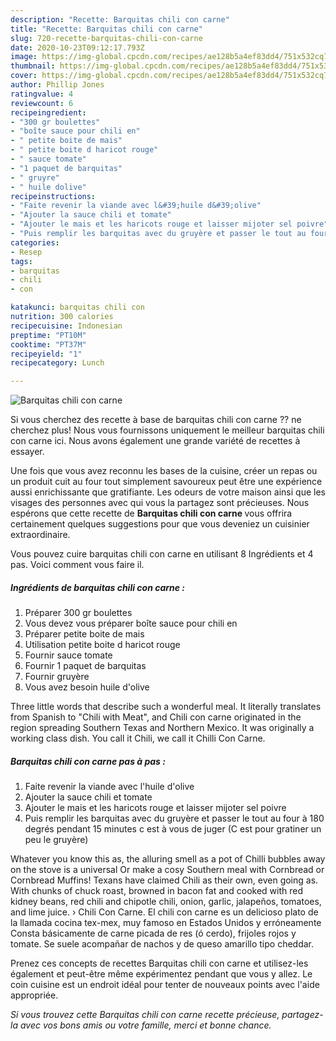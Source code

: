 ```yaml
---
description: "Recette: Barquitas chili con carne"
title: "Recette: Barquitas chili con carne"
slug: 720-recette-barquitas-chili-con-carne
date: 2020-10-23T09:12:17.793Z
image: https://img-global.cpcdn.com/recipes/ae128b5a4ef83dd4/751x532cq70/barquitas-chili-con-carne-photo-principale-de-la-recette.jpg
thumbnail: https://img-global.cpcdn.com/recipes/ae128b5a4ef83dd4/751x532cq70/barquitas-chili-con-carne-photo-principale-de-la-recette.jpg
cover: https://img-global.cpcdn.com/recipes/ae128b5a4ef83dd4/751x532cq70/barquitas-chili-con-carne-photo-principale-de-la-recette.jpg
author: Phillip Jones
ratingvalue: 4
reviewcount: 6
recipeingredient:
- "300 gr boulettes"
- "boîte sauce pour chili en"
- " petite boite de mais"
- " petite boite d haricot rouge"
- " sauce tomate"
- "1 paquet de barquitas"
- " gruyre"
- " huile dolive"
recipeinstructions:
- "Faite revenir la viande avec l&#39;huile d&#39;olive"
- "Ajouter la sauce chili et tomate"
- "Ajouter le mais et les haricots rouge et laisser mijoter sel poivre"
- "Puis remplir les barquitas avec du gruyère et passer le tout au four à 180 degrés pendant 15 minutes c est à vous de juger (C est pour gratiner un peu le gruyère)"
categories:
- Resep
tags:
- barquitas
- chili
- con

katakunci: barquitas chili con 
nutrition: 300 calories
recipecuisine: Indonesian
preptime: "PT10M"
cooktime: "PT37M"
recipeyield: "1"
recipecategory: Lunch

---
```



![Barquitas chili con carne](https://img-global.cpcdn.com/recipes/ae128b5a4ef83dd4/751x532cq70/barquitas-chili-con-carne-photo-principale-de-la-recette.jpg)

Si vous cherchez des recette à base de barquitas chili con carne ?? ne cherchez plus! Nous vous fournissons uniquement le meilleur barquitas chili con carne ici. Nous avons également une grande variété de recettes à essayer.

Une fois que vous avez reconnu les bases de la cuisine, créer un repas ou un produit cuit au four tout simplement savoureux peut être une expérience aussi enrichissante que gratifiante. Les odeurs de votre maison ainsi que les visages des personnes avec qui vous la partagez sont précieuses. Nous espérons que cette recette de <strong> Barquitas chili con carne </strong> vous offrira certainement quelques suggestions pour que vous deveniez un cuisinier extraordinaire.

<!--inarticleads1-->

Vous pouvez cuire barquitas chili con carne en utilisant 8 Ingrédients et 4 pas. Voici comment vous faire il.

##### Ingrédients de barquitas chili con carne :

1. Préparer 300 gr boulettes
1. Vous devez vous préparer boîte sauce pour chili en
1. Préparer  petite boite de mais
1. Utilisation  petite boite d haricot rouge
1. Fournir  sauce tomate
1. Fournir 1 paquet de barquitas
1. Fournir  gruyère
1. Vous avez besoin  huile d&#39;olive


Three little words that describe such a wonderful meal. It literally translates from Spanish to &#34;Chili with Meat&#34;, and Chili con carne originated in the region spreading Southern Texas and Northern Mexico. It was originally a working class dish. You call it Chili, we call it Chilli Con Carne. 

<!--inarticleads2-->

##### Barquitas chili con carne pas à pas :

1. Faite revenir la viande avec l&#39;huile d&#39;olive
1. Ajouter la sauce chili et tomate
1. Ajouter le mais et les haricots rouge et laisser mijoter sel poivre
1. Puis remplir les barquitas avec du gruyère et passer le tout au four à 180 degrés pendant 15 minutes c est à vous de juger (C est pour gratiner un peu le gruyère)


Whatever you know this as, the alluring smell as a pot of Chilli bubbles away on the stove is a universal Or make a cosy Southern meal with Cornbread or Cornbread Muffins! Texans have claimed Chili as their own, even going as. With chunks of chuck roast, browned in bacon fat and cooked with red kidney beans, red chili and chipotle chili, onion, garlic, jalapeños, tomatoes, and lime juice. › Chili Con Carne. El chili con carne es un delicioso plato de la llamada cocina tex-mex, muy famoso en Estados Unidos y erróneamente Consta básicamente de carne picada de res (ó cerdo), frijoles rojos y tomate. Se suele acompañar de nachos y de queso amarillo tipo cheddar. 

<!--inarticleads1-->

<p>
Prenez ces concepts de recettes Barquitas chili con carne et utilisez-les également et peut-être même expérimentez pendant que vous y allez. Le coin cuisine est un endroit idéal pour tenter de nouveaux points avec l'aide appropriée.
</p>

<p>
<i>Si vous trouvez cette Barquitas chili con carne recette précieuse, partagez-la avec vos bons amis ou votre famille, merci et bonne chance.</i>
</p>
